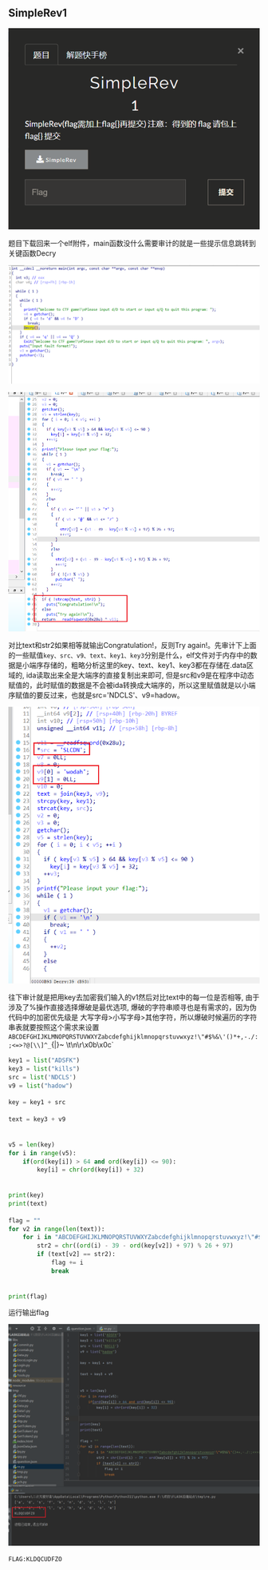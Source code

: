 ## SimpleRev1

![image-20241212171222315](img/image-20241212171222315.png)

题目下载回来一个elf附件，main函数没什么需要审计的就是一些提示信息跳转到关键函数Decry

![image-20241212171326987](img/image-20241212171326987.png)

![image-20241212171352868](img/image-20241212171352868.png)

对比text和str2如果相等就输出Congratulation!，反则Try again!。先审计下上面的一些赋值`key、src、v9、text、key1、key3`分别是什么，elf文件对于内存中的数据是小端序存储的，粗略分析这里的key、text、key1、key3都在存储在.data区域的, ida读取出来全是大端序的直接复制出来即可, 但是src和v9是在程序中动态赋值的，此时赋值的数据是不会被ida转换成大端序的，所以这里赋值就是以小端序赋值的要反过来，也就是src='NDCLS'、v9=hadow。

![image-20241212172952467](img/image-20241212172952467.png)



往下审计就是把用key去加密我们输入的v1然后对比text中的每一位是否相等, 由于涉及了%操作直接选择爆破是最优选项, 爆破的字符串顺寻也是有需求的，因为伪代码中的加密优先级是 大写字母>小写字母>其他字符，所以爆破时候遍历的字符串表就要按照这个需求来设置 `ABCDEFGHIJKLMNOPQRSTUVWXYZabcdefghijklmnopqrstuvwxyz!\"#$%&\'()*+,-./:;<=>?@[\\]^_`{|}~ \t\n\r\x0b\x0c`

```python
key1 = list("ADSFK")
key3 = list("kills")
src = list('NDCLS')
v9 = list("hadow")

key = key1 + src

text = key3 + v9


v5 = len(key)
for i in range(v5):
    if(ord(key[i]) > 64 and ord(key[i]) <= 90):
        key[i] = chr(ord(key[i]) + 32)


print(key)
print(text)

flag = ""
for v2 in range(len(text)):
    for i in "ABCDEFGHIJKLMNOPQRSTUVWXYZabcdefghijklmnopqrstuvwxyz!\"#$%&\'()*+,-./:;<=>?@[\\]^_`{|}~ \t\n\r\x0b\x0c":
        str2 = chr((ord(i) - 39 - ord(key[v2]) + 97) % 26 + 97)
        if (text[v2] == str2):
            flag += i
            break


print(flag)

```

运行输出flag

![image-20241212171857574](img/image-20241212171857574.png)



`FLAG:KLDQCUDFZO`